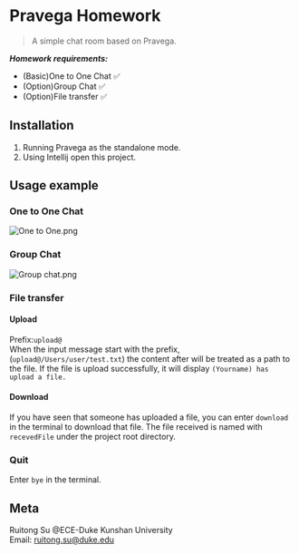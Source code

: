 # Pravega Homework
> A simple chat room based on Pravega.

**_Homework requirements:_**
- (Basic)One to One Chat ✅
- (Option)Group Chat ✅
- (Option)File transfer ✅


## Installation

1. Running Pravega as the standalone mode.  
2. Using Intellij open this project.

## Usage example

### One to One Chat
![One to One.png](https://i.loli.net/2021/11/23/QM93fxhSv7diImD.png)


### Group Chat
![Group chat.png](https://i.loli.net/2021/11/23/LZy85FmrpCzPxuX.png)

### File transfer
#### Upload
Prefix:`upload@`  
When the input message start with the prefix,
(`upload@/Users/user/test.txt`)
the content after will be treated as a path to the file.
If the file is upload successfully, it will display
`(Yourname) has upload a file.`
#### Download
If you have seen that someone has uploaded a file,
you can enter `download` in the terminal to download that file.
The file received is named with `recevedFile` under the project root directory.  
### Quit
Enter `bye` in the terminal.


## Meta

Ruitong Su @ECE-Duke Kunshan University  
Email: ruitong.su@duke.edu

